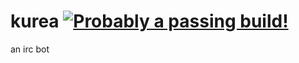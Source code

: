 kurea [![Probably a passing build!](https://api.travis-ci.org/kellyirc/kurea.png?branch=master)](https://travis-ci.org/kellyirc/kurea/)
=====

an irc bot
